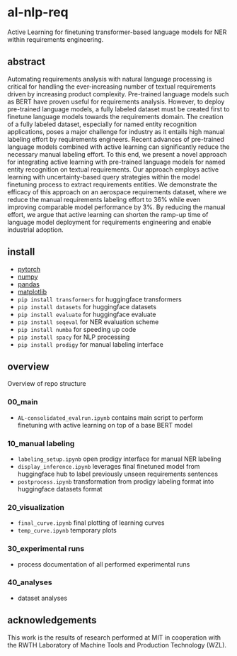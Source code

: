 # al-nlp-req
Active Learning for finetuning transformer-based language models for NER within requirements engineering.

## abstract
Automating requirements analysis with natural language processing is critical for handling the ever-increasing number of textual requirements driven by increasing product complexity. Pre-trained language models such as BERT have proven useful for requirements analysis. However, to deploy pre-trained language models, a fully labeled dataset must be created first to finetune language models towards the requirements domain. The creation of a fully labeled dataset, especially for named entity recognition applications, poses a major challenge for industry as it entails high manual labeling effort by requirements engineers. Recent advances of pre-trained language models combined with active learning can significantly reduce the necessary manual labeling effort. To this end, we present a novel approach for integrating active learning with pre-trained language models for named entity recognition on textual requirements. Our approach employs active learning with uncertainty-based query strategies within the model finetuning process to extract requirements entities. We demonstrate the efficacy of this approach on an aerospace requirements dataset, where we reduce the manual requirements labeling effort to 36% while even improving comparable model performance by 3%. By reducing the manual effort, we argue that active learning can shorten the ramp-up time of language model deployment for requirements engineering and enable industrial adoption.

## install
- [pytorch](https://pytorch.org)
- [numpy](https://numpy.org/install/)
- [pandas](https://pandas.pydata.org/)
- [matplotlib](https://matplotlib.org/)
- `pip install transformers` for huggingface transformers 
- `pip install datasets` for huggingface datasets 
- `pip install evaluate` for huggingface evaluate
- `pip install seqeval` for NER evaluation scheme
- `pip install numba` for speeding up code
- `pip install spacy` for NLP processing
- `pip install prodigy` for manual labeling interface

## overview
Overview of repo structure
### 00_main
- `AL-consolidated_evalrun.ipynb` contains main script to perform finetuning with active learning on top of a base BERT model 
### 10_manual labeling
- `labeling_setup.ipynb` open prodigy interface for manual NER labeling
- `display_inference.ipynb` leverages final finetuned model from huggingface hub to label previously unseen requirements sentences
- `postprocess.ipynb` transformation from prodigy labeling format into huggingface datasets format
### 20_visualization
- `final_curve.ipynb` final plotting of learning curves
- `temp_curve.ipynb` temporary plots

### 30_experimental runs
- process documentation of all performed experimental runs

### 40_analyses
- dataset analyses

## acknowledgements
This work is the results of research performed at MIT in cooperation with the RWTH Laboratory of Machine Tools and Production Technology (WZL).